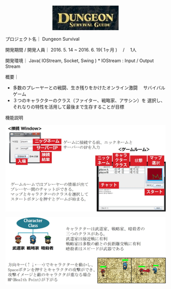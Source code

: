 

<p align="center"><img src="./readmeImg/dungeonsurvivalHeader.jpg"></p>

<span class='subject'>プロジェクト名｜</span>
<span class='content'>Dungeon Survival</span>

<span class='subject'>開発期間 / 開発人員｜</span>
<span class='content'>2016. 5. 14 ~ 2016. 6. 19( 1ヶ月 )
 　/　 1人</span>

<span class='subject'>開発環境｜</span>
<span class='content'>Java( IOStream, Socket, Swing ) * IOStream : Input / Output Stream
</span>

<span class='subject'>概要｜</span>
<span class='content'>
- 多数のプレーヤーとの戦闘、生き残りをかけたオンライン激闘
　サバイバルゲーム
- ３つのキャラクターのクラス（ファイター、戦略家、アサシン）を
選択し、それなりの特性を活用して最後まで生存することが目標
</span>



<span class='subject'>機能説明</span>
<p align="center"><img src="./readmeImg/func1.jpg"></p>
<p align="center"><img src="./readmeImg/func2.jpg"></p>
